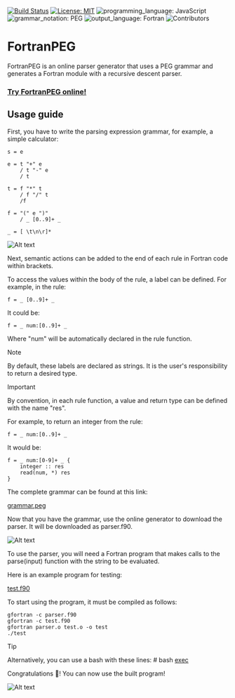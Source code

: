 [![Build Status](https://img.shields.io/badge/build-passing-brightgreen)](https://github.com/ECYS-FIUSAC/fortranpeg/actions)
[![License: MIT](https://img.shields.io/badge/license-MIT-blue)](https://opensource.org/licenses/MIT)
![programming_language: JavaScript](https://img.shields.io/badge/programming_language-JavaScript-blue)
![grammar_notation: PEG](https://img.shields.io/badge/grammar_notation-PEG-blue)
![output_language: Fortran](https://img.shields.io/badge/output_language-Fortran-blue)
![Contributors](https://img.shields.io/github/contributors/ECYS-FIUSAC/fortranpeg)

# FortranPEG

FortranPEG is an online parser generator that uses a PEG grammar and generates a Fortran module with a recursive descent parser.

### [Try FortranPEG online!](https://ecys-fiusac.github.io/fortranpeg/)


## Usage guide


First, you have to write the parsing expression grammar, for example, a simple calculator:

```
s = e

e = t "+" e
    / t "-" e
    / t

t = f "*" t
    / f "/" t
    /f

f = "(" e ")"
    / _ [0..9]+ _

_ = [ \t\n\r]*
```

![Alt text](https://github.com/ECYS-FIUSAC/fortranpeg/blob/main/img/screenshot1.png?raw=true "execute")

Next, semantic actions can be added to the end of each rule in Fortran code within brackets.

To access the values within the body of the rule, a label can be defined. For example, in the rule:

```
f = _ [0..9]+ _ 
```

It could be: 

```
f = _ num:[0..9]+ _
```

Where "num" will be automatically declared in the rule function.

>[!NOTE]
>By default, these labels are declared as strings. It is the user's responsibility to return a desired type.

>[!IMPORTANT]
>By convention, in each rule function, a value and return type can be defined with the name "res".

For example, to return an integer from the rule:

```
f = _ num:[0..9]+ _
```

It would be: 

```
f = _ num:[0-9]+ _ {
    integer :: res
    read(num, *) res
}
```

The complete grammar can be found at this link:

[grammar.peg](https://github.com/ECYS-FIUSAC/fortranpeg/blob/main/test/test1/grammar.peg)


Now that you have the grammar, use the online generator to download the parser. It will be downloaded as parser.f90.

![Alt text](https://github.com/ECYS-FIUSAC/fortranpeg/blob/main/img/screenshot2.png?raw=true "execute")


To use the parser, you will need a Fortran program that makes calls to the parse(input) function with the string to be evaluated.

Here is an example program for testing:

[test.f90](https://github.com/ECYS-FIUSAC/fortranpeg/blob/main/test/test1/test.f90)

To start using the program, it must be compiled as follows:

```
gfortran -c parser.f90
gfortran -c test.f90
gfortran parser.o test.o -o test
./test
```

>[!TIP]
>Alternatively, you can use a bash with these lines: \# bash [exec](https://github.com/ECYS-FIUSAC/fortranpeg/blob/main/test/test1/exec)

Congratulations :clap:! You can now use the built program!

![Alt text](https://github.com/ECYS-FIUSAC/fortranpeg/blob/main/test/test1/screenshot.png?raw=true "execute")





